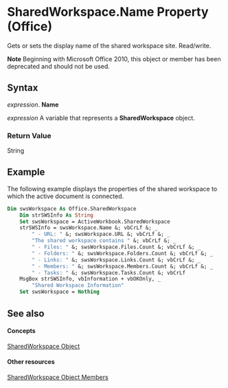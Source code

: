 
# SharedWorkspace.Name Property (Office)

Gets or sets the display name of the shared workspace site. Read/write.


 **Note**  Beginning with Microsoft Office 2010, this object or member has been deprecated and should not be used.


## Syntax

 _expression_. **Name**

 _expression_ A variable that represents a **SharedWorkspace** object.


### Return Value

String


## Example

The following example displays the properties of the shared workspace to which the active document is connected.


```vb
Dim swsWorkspace As Office.SharedWorkspace 
    Dim strSWSInfo As String 
    Set swsWorkspace = ActiveWorkbook.SharedWorkspace 
    strSWSInfo = swsWorkspace.Name &; vbCrLf &; _ 
        " - URL: " &; swsWorkspace.URL &; vbCrLf &; _ 
        "The shared workspace contains " &; vbCrLf &; _ 
        " - Files: " &; swsWorkspace.Files.Count &; vbCrLf &; _ 
        " - Folders: " &; swsWorkspace.Folders.Count &; vbCrLf &; _ 
        " - Links: " &; swsWorkspace.Links.Count &; vbCrLf &; _ 
        " - Members: " &; swsWorkspace.Members.Count &; vbCrLf &; _ 
        " - Tasks: " &; swsWorkspace.Tasks.Count &; vbCrLf 
    MsgBox strSWSInfo, vbInformation + vbOKOnly, _ 
        "Shared Workspace Information" 
    Set swsWorkspace = Nothing
```


## See also


#### Concepts


[SharedWorkspace Object](7512f0ff-382d-d344-9424-aa10549d14f9.md)
#### Other resources


[SharedWorkspace Object Members](e4c2b518-d955-27e1-3e73-173d3c4f961d.md)
